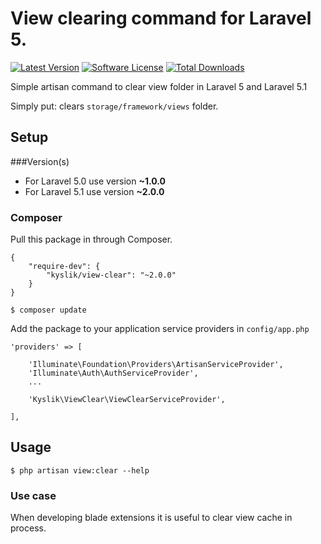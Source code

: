 # View clearing command for Laravel 5.
[![Latest Version](https://img.shields.io/github/release/Kyslik/view-clear.svg?style=flat-square)](https://github.com/Kyslik/column-sortable/releases)
[![Software License](https://img.shields.io/badge/license-MIT-brightgreen.svg?style=flat-square)](LICENSE.md)
[![Total Downloads](https://img.shields.io/packagist/dt/Kyslik/view-clear.svg?style=flat-square)](https://packagist.org/packages/Kyslik/view-clear)

Simple artisan command to clear view folder in Laravel 5 and Laravel 5.1

Simply put: clears `storage/framework/views` folder.


## Setup
###Version(s)
 - For Laravel 5.0 use version **~1.0.0**
 - For Laravel 5.1 use version **~2.0.0**

### Composer

Pull this package in through Composer.

```
{
    "require-dev": {
        "kyslik/view-clear": "~2.0.0"
    }
}
```

    $ composer update
    

Add the package to your application service providers in `config/app.php`

```
'providers' => [
    
    'Illuminate\Foundation\Providers\ArtisanServiceProvider',
    'Illuminate\Auth\AuthServiceProvider',
    ...
    
    'Kyslik\ViewClear\ViewClearServiceProvider',

],
```

## Usage

    $ php artisan view:clear --help

### Use case

When developing blade extensions it is useful to clear view cache in process.
